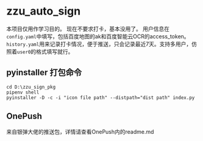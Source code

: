 # zzu_auto_sign
本项目仅用作学习目的。
现在不要求打卡，基本没用了。
用户信息在`config.yaml`中填写，包括百度地图的ak和百度智能云OCR的access_token。`history.yaml`用来记录打卡情况，便于推送，只会记录最近7天。支持多用户，仿照着`user0`的格式填写就行。

## pyinstaller 打包命令
``` shell
cd D:\zzu_sign_pkg
pipenv shell
pyinstaller -D -c -i "icon file path" --distpath="dist path" index.py
```

## OnePush
来自银弹大佬的推送包，详情请查看OnePush内的readme.md
